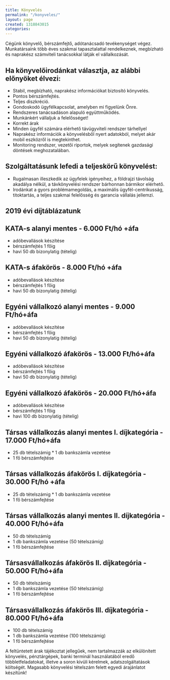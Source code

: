 ```yaml
---
title: Könyvelés
permalink: "/konyveles/"
layout: page
created: 1318843015
categories: 
---
```

Cégünk könyvelő, bérszámfejtő, adótanácsadó tevékenységet végez. Munkatársaink több éves szakmai tapasztalattal rendelkeznek, megbízható és naprakész számviteli tanácsokkal látják el vállalkozását. 

## Ha könyvelőirodánkat választja, az alábbi előnyöket élvezi:

*   Stabil, megbízható, naprakész információkat biztosító könyvelés.
*   Pontos bérszámfejtés.
*   Teljes diszkréció.
*   Gondoskodó ügyfélkapcsolat, amelyben mi figyelünk Önre.
*   Rendszeres tanácsadáson alapuló együttműködés.
*   Munkánkért vállaljuk a felelősséget!
*   Korrekt árak
*   Minden ügyfél számára elérhető távügyviteli rendszer tárhellyel
*   Naprakész információk a könyvelésből nyert adatokból, melyet akár mobil eszközről is megtekinthet.
*   Monitoring rendszer, vezetői riportok, melyek segítenek gazdasági döntések meghozatalában.

## Szolgáltatásunk lefedi a teljeskörű könyvelést:

*   Rugalmasan illeszkedik az ügyfelek igényeihez, a földrajzi távolság akadálya nélkül, a távkönyvelési rendszer bárhonnan bármikor elérhető.
*   Irodánkat a gyors problémamegoldás, a maximális ügyfél-centrikusság, titoktartás, a teljes szakmai felelősség és garancia vállalás jellemzi.

## 2019 évi díjtáblázatunk

## KATA-s alanyi mentes - 6.000 Ft/hó +áfa

* adóbevallások készítése
* bérszámfejtés 1 főig
* havi 50 db bizonylatig (tételig)

## KATA-s áfakörös - 8.000 Ft/hó +áfa

* adóbevallások készítése
* bérszámfejtés 1 főig
* havi 50 db bizonylatig (tételig)

## Egyéni vállalkozó alanyi mentes - 9.000 Ft/hó+áfa

* adóbevallások készítése
* bérszámfejtés 1 főig
* havi 50 db bizonylatig (tételig)

## Egyéni vállalkozó áfakörös - 13.000 Ft/hó+áfa

* adóbevallások készítése
* bérszámfejtés 1 főig
* havi 50 db bizonylatig (tételig)

## Egyéni vállalkozó áfakörös - 20.000 Ft/hó+áfa

* adóbevallások készítése
* bérszámfejtés 1 főig
* havi 100 db bizonylatig (tételig)

## Társas vállalkozás alanyi mentes I. díjkategória - 17.000 Ft/hó+áfa                   

* 25 db tételszámig                                                                                                   * 1 db bankszámla vezetése
* 1 fő bérszámfejtése
          

## Társas vállalkozás áfakörös I. díjkategória - 30.000 Ft/hó +áfa

* 25 db tételszámig                                                                                                   * 1 db bankszámla vezetése
* 1 fő bérszámfejtése

## Társas vállalkozás alanyi mentes II. díjkategória - 40.000 Ft/hó+áfa

* 50 db tételszámíg
* 1 db bankszámla vezetése (50 tételszámíg)
* 1 fő bérszámfejtése

## Társasvállalkozás áfakörös II. díjkategória - 50.000 Ft/hó+áfa

* 50 db tételszámig
* 1 db bankszámla vezetése (50 tételszámíg)
* 1 fő bérszámfejtése

## Társasvállalkozás áfakörös III. díjkategória - 80.000 Ft/hó+áfa

* 100 db tételszámig
* 1 db bankszámla vezetése (100 tételszámig)
* 1 fő bérszámfejtése




A feltüntetett árak tájékoztat jellegűek, nem tartalmazzák az elkülönített könyvelés, pénztárgépek, banki terminál használatából eredő többletfeladatokat, illetve a soron kívüli kérelmek, adatszolgáltatások költségét. Magasabb könyvelési tételszám felett egyedi árajánlatot készítünk!
